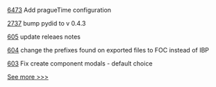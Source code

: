 
[6473](https://github.com/hyperledger/besu/pull/6473) Add pragueTime configuration

[2737](https://github.com/hyperledger/aries-cloudagent-python/pull/2737) bump pydid to v 0.4.3

[605](https://github.com/hyperledger-labs/fabric-operations-console/pull/605) update releaes notes

[604](https://github.com/hyperledger-labs/fabric-operations-console/pull/604) change the prefixes found on exported files to FOC instead of IBP

[603](https://github.com/hyperledger-labs/fabric-operations-console/pull/603) Fix create component modals - default choice


[See more >>>](https://start-here.hyperledger.org/pull-requests)
